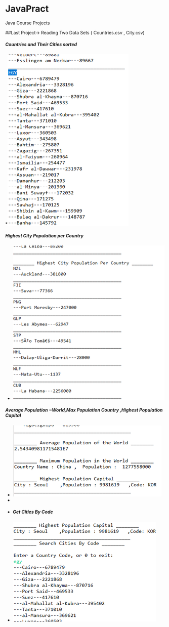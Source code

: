 # JavaPract
Java Course Projects

##Last Project-> Reading Two Data Sets ( Countries.csv , City.csv)

##### Countries and Their Cities sorted
*![Countries Their Cities sorted](https://github.com/aboudaladdin/JavaPract/blob/master/CountriesData/out1.png)
##### Highest City Population per Country
* ![Highest City Population](https://github.com/aboudaladdin/JavaPract/blob/master/CountriesData/out2.png)
##### Average Population ~World,Max Population Country ,Highest Population Capital
* ![average population ~World,max  ,highest population capital](https://github.com/aboudaladdin/JavaPract/blob/master/CountriesData/out3.png)
* 
* ##### Get Cities By Code
* ![cities](https://github.com/aboudaladdin/JavaPract/blob/master/CountriesData/out4.png)
